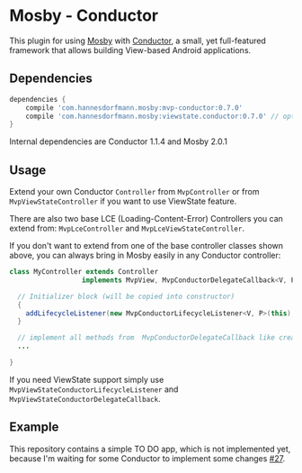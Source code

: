# Mosby - Conductor
This plugin for using [Mosby](https://github.com/sockeqwe/mosby) with [Conductor](https://github.com/bluelinelabs/Conductor), a small, yet full-featured framework that allows building View-based Android applications.


## Dependencies
```groovy
dependencies {
    compile 'com.hannesdorfmann.mosby:mvp-conductor:0.7.0'
    compile 'com.hannesdorfmann.mosby:viewstate.conductor:0.7.0' // optional viewstate feature
}
```

Internal dependencies are Conductor 1.1.4 and Mosby 2.0.1

## Usage
Extend your own Conductor `Controller` from `MvpController` or from `MvpViewStateController` if you want to use ViewState feature.

There are also two base LCE (Loading-Content-Error) Controllers you can extend from: `MvpLceController` and `MvpLceViewStateController`.

If you don't want to extend from one of the base controller classes shown above, you can always bring in Mosby easily in any Conductor controller:

```java
class MyController extends Controller
                  implements MvpView, MvpConductorDelegateCallback<V, P> {

  // Initializer block (will be copied into constructor)
  {
    addLifecycleListener(new MvpConductorLifecycleListener<V, P>(this);
  }

  // implement all methods from  MvpConductorDelegateCallback like createPresenter() etc.
  ...

}
```

If you need ViewState support simply use `MvpViewStateConductorLifecycleListener` and `MvpViewStateConductorDelegateCallback`.


## Example
This repository contains a simple TO DO app, which is not implemented yet, because I'm waiting for some Conductor to implement some changes [#27](https://github.com/bluelinelabs/Conductor/issues/27).